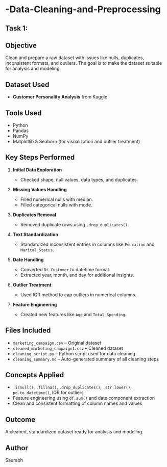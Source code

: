# -Data-Cleaning-and-Preprocessing
## Task 1:

## Objective
Clean and prepare a raw dataset with issues like nulls, duplicates, inconsistent formats, and outliers. The goal is to make the dataset suitable for analysis and modeling.

## Dataset Used
- **Customer Personality Analysis** from Kaggle

## Tools Used
- Python
- Pandas
- NumPy
- Matplotlib & Seaborn (for visualization and outlier treatment)

## Key Steps Performed

1. **Initial Data Exploration**
   - Checked shape, null values, data types, and duplicates.
   
2. **Missing Values Handling**
   - Filled numerical nulls with median.
   - Filled categorical nulls with mode.

3. **Duplicates Removal**
   - Removed duplicate rows using `.drop_duplicates()`.

4. **Text Standardization**
   - Standardized inconsistent entries in columns like `Education` and `Marital_Status`.

5. **Date Handling**
   - Converted `Dt_Customer` to datetime format.
   - Extracted year, month, and day for additional insights.

6. **Outlier Treatment**
   - Used IQR method to cap outliers in numerical columns.

7. **Feature Engineering**
   - Created new features like `Age` and `Total_Spending`.

## Files Included

- `marketing_campaign.csv` – Original dataset
- `cleaned_marketing_campaign1.csv` – Cleaned dataset
- `cleaning_script.py` – Python script used for data cleaning
- `cleaning_summary.md` – Auto-generated summary of all cleaning steps

## Concepts Applied

- `.isnull()`, `.fillna()`, `.drop_duplicates()`, `.str.lower()`, `pd.to_datetime()`, IQR for outliers
- Feature engineering using `df.sum()` and date component extraction
- Clean and consistent formatting of column names and values

## Outcome
A cleaned, standardized dataset ready for analysis and modeling.

## Author
Saurabh
